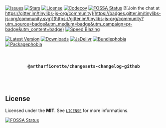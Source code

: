 <br />

[![Issues](https://img.shields.io/github/issues/arthurfiorette/tinylibs?logo=github&label=Issues)](https://github.com/arthurfiorette/tinylibs/issues)
[![Stars](https://img.shields.io/github/stars/arthurfiorette/tinylibs?logo=github&label=Stars)](https://github.com/arthurfiorette/tinylibs/stargazers)
[![License](https://img.shields.io/github/license/arthurfiorette/tinylibs?logo=githu&label=License)](https://github.com/arthurfiorette/tinylibs/blob/main/LICENSE)
[![Codecov](https://codecov.io/gh/arthurfiorette/tinylibs/branch/main/graph/badge.svg?token=ML0KGCU0VM)](https://codecov.io/gh/arthurfiorette/tinylibs)
[![FOSSA Status](https://app.fossa.com/api/projects/git%2Bgithub.com%2Farthurfiorette%2Ftinylibs.svg?type=shield)](https://app.fossa.com/projects/git%2Bgithub.com%2Farthurfiorette%2Ftinylibs?ref=badge_shield)
[![Join the chat at https://gitter.im/tinylibs-js-org/community](https://badges.gitter.im/tinylibs-js-org/community.svg)](https://gitter.im/tinylibs-js-org/community?utm_source=badge&utm_medium=badge&utm_campaign=pr-badge&utm_content=badge)
[![Speed Blazing](https://img.shields.io/badge/speed-blazing%20%F0%9F%94%A5-brightgreen.svg)](https://twitter.com/acdlite/status/974390255393505280)

[![Latest Version](https://img.shields.io/npm/v/@arthurfiorette/changesets-changelog-github)](https://www.npmjs.com/package/@arthurfiorette/changesets-changelog-github)
[![Downloads](https://img.shields.io/npm/dw/@arthurfiorette/changesets-changelog-github)](https://www.npmjs.com/package/@arthurfiorette/changesets-changelog-github)
[![JsDelivr](https://data.jsdelivr.com/v1/package/npm/@arthurfiorette/changesets-changelog-github/badge?style=rounded)](https://www.jsdelivr.com/package/npm/@arthurfiorette/changesets-changelog-github)
[![Bundlephobia](https://img.shields.io/bundlephobia/minzip/@arthurfiorette/changesets-changelog-github/latest?style=flat)](https://bundlephobia.com/package/@arthurfiorette/changesets-changelog-github@latest)
[![Packagephobia](https://packagephobia.com/badge?p=@arthurfiorette/changesets-changelog-github@latest)](https://packagephobia.com/result?p=@arthurfiorette/changesets-changelog-github@latest)

<br />

<h3 align="center">
  <code>@arthurfiorette/changesets-changelog-github</code>
  <br />
  <br />
</h3>

<br />

## License

Licensed under the **MIT**. See [`LICENSE`](LICENSE) for more informations.

[![FOSSA Status](https://app.fossa.com/api/projects/git%2Bgithub.com%2Farthurfiorette%2Ftinylibs.svg?type=small)](https://app.fossa.com/projects/git%2Bgithub.com%2Farthurfiorette%2Ftinylibs?ref=badge_small)

<br />
